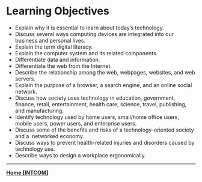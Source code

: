 # Learning Objectives
-   Explain why it is essential to learn about today’s technology.
-   Discuss several ways computing devices are integrated into our business and personal lives.
-   Explain the term digital literacy.
-   Explain the computer system and its related components. 
-   Differentiate data and information.
-   Differentiate the web from the Internet.
-   Describe the relationship among the web, webpages, websites, and web servers.
-   Explain the purpose of a browser, a search engine, and an online social network.
-   Discuss how society uses technology in education, government, finance, retail, entertainment, health care, science, travel, publishing, and manufacturing.
-   Identify technology used by home users, small/home office users, mobile users, power users, and enterprise users.
-   Discuss some of the benefits and risks of a technology-oriented society and a  networked economy.
-   Discuss ways to prevent health-related injuries and disorders caused by technology use.
-   Describe ways to design a workplace ergonomically.

---
**[Home [INTCOM]](INTCOM11)**